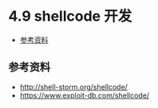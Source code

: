 # 4.9 shellcode 开发

- [参考资料](#参考资料)

## 参考资料

- <http://shell-storm.org/shellcode/>
- <https://www.exploit-db.com/shellcode/>
